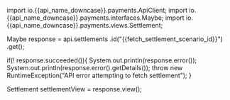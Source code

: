 import io.{{api_name_downcase}}.payments.ApiClient;
import io.{{api_name_downcase}}.payments.interfaces.Maybe;
import io.{{api_name_downcase}}.payments.views.Settlement;

Maybe<Settlement> response = api.settlements
  .id("{{fetch_settlement_scenario_id}}")
  .get();

if(! response.succeeded()){
    System.out.println(response.error());
    System.out.println(response.error().getDetails());
    throw new RuntimeException("API error attempting to fetch settlement");
}

Settlement settlementView = response.view();
